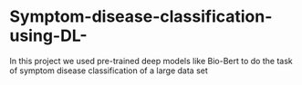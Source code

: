 # Symptom-disease-classification-using-DL-
In this project we used pre-trained deep models like Bio-Bert to do the task of symptom disease classification of a large data set
